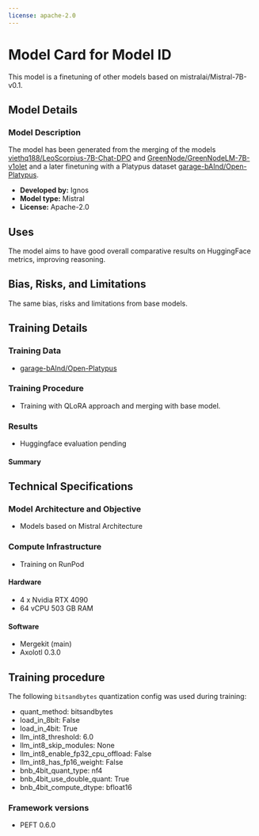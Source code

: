 ```yaml
---
license: apache-2.0
---
```


# Model Card for Model ID

  This model is a finetuning of other models based on mistralai/Mistral-7B-v0.1.
    
## Model Details

### Model Description

  The model has been generated from the merging of the models [viethq188/LeoScorpius-7B-Chat-DPO](https://huggingface.co/viethq188/LeoScorpius-7B-Chat-DPO) and [GreenNode/GreenNodeLM-7B-v1olet](https://huggingface.co/GreenNode/GreenNodeLM-7B-v1olet) and a later finetuning with a Platypus dataset [garage-bAInd/Open-Platypus](https://huggingface.co/datasets/garage-bAInd/Open-Platypus).

- **Developed by:** Ignos
- **Model type:** Mistral
- **License:** Apache-2.0

## Uses

  The model aims to have good overall comparative results on HuggingFace metrics, improving reasoning.

## Bias, Risks, and Limitations

  The same bias, risks and limitations from base models.

## Training Details

### Training Data

- [garage-bAInd/Open-Platypus](https://huggingface.co/datasets/garage-bAInd/Open-Platypus)

### Training Procedure

- Training with QLoRA approach and merging with base model.

### Results

- Huggingface evaluation pending

#### Summary

## Technical Specifications

### Model Architecture and Objective

- Models based on Mistral Architecture

### Compute Infrastructure

- Training on RunPod

#### Hardware

- 4 x Nvidia RTX 4090
- 64 vCPU 503 GB RAM

#### Software

- Mergekit (main)
- Axolotl 0.3.0

## Training procedure

The following `bitsandbytes` quantization config was used during training:
- quant_method: bitsandbytes
- load_in_8bit: False
- load_in_4bit: True
- llm_int8_threshold: 6.0
- llm_int8_skip_modules: None
- llm_int8_enable_fp32_cpu_offload: False
- llm_int8_has_fp16_weight: False
- bnb_4bit_quant_type: nf4
- bnb_4bit_use_double_quant: True
- bnb_4bit_compute_dtype: bfloat16

### Framework versions

- PEFT 0.6.0
